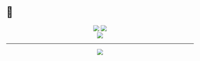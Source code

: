# 👋

<div align="center">
<img src="https://img.shields.io/badge/age-18-9cf.svg?style=for-the-badge"></img>
<img src="https://img.shields.io/badge/Occupation-student-success.svg?style=for-the-badge"></img><br>
<img src="https://img.shields.io/badge/editor-vim-orange.svg?style=for-the-badge"></img><br>
</div>

<hr>

<div align="center">
<img src="https://github-readme-streak-stats.herokuapp.com/?user=i19yanagi&theme=dark"></img>
</div>


